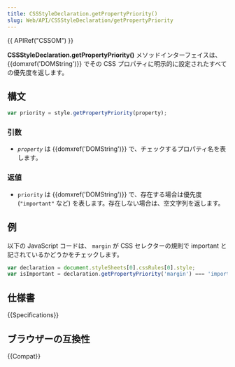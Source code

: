 ```yaml
---
title: CSSStyleDeclaration.getPropertyPriority()
slug: Web/API/CSSStyleDeclaration/getPropertyPriority
---
```

{{ APIRef("CSSOM") }}

**CSSStyleDeclaration.getPropertyPriority()** メソッドインターフェイスは、 {{domxref('DOMString')}} でその CSS プロパティに明示的に設定されたすべての優先度を返します。

## 構文

```js
var priority = style.getPropertyPriority(property);
```

### 引数

- _`property`_ は {{domxref('DOMString')}} で、チェックするプロパティ名を表します。

### 返値

- `priority` は {{domxref('DOMString')}} で、存在する場合は優先度 (`"important"` など) を表します。存在しない場合は、空文字列を返します。

## 例

以下の JavaScript コードは、 `margin` が CSS セレクターの規則で important と記されているかどうかをチェックします。

```js
var declaration = document.styleSheets[0].cssRules[0].style;
var isImportant = declaration.getPropertyPriority('margin') === 'important';
```

## 仕様書

{{Specifications}}

## ブラウザーの互換性

{{Compat}}
